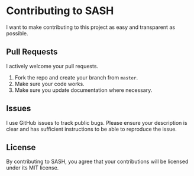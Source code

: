 # Contributing to SASH #

I want to make contributing to this project as easy and transparent as
possible.

## Pull Requests ##
I actively welcome your pull requests.

1. Fork the repo and create your branch from `master`.
2. Make sure your code works.
3. Make sure you update documentation where necessary.

## Issues ##

I use GitHub issues to track public bugs. Please ensure your description is
clear and has sufficient instructions to be able to reproduce the issue.

## License ##

By contributing to SASH, you agree that your contributions will be licensed
under its MIT license.
